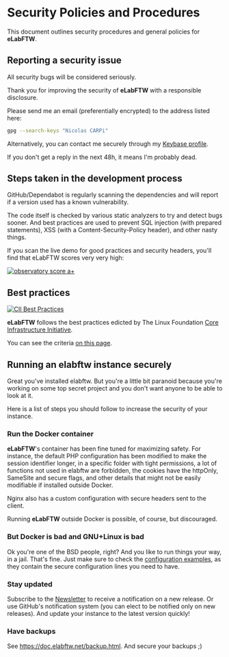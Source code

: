 # Security Policies and Procedures

This document outlines security procedures and general policies for **eLabFTW**.

## Reporting a security issue

All security bugs will be considered seriously.

Thank you for improving the security of **eLabFTW** with a responsible disclosure.

Please send me an email (preferentially encrypted) to the address listed here:

~~~bash
gpg --search-keys "Nicolas CARPi"
~~~

Alternatively, you can contact me securely through my [Keybase profile](https://keybase.io/nicolascarpi).

If you don't get a reply in the next 48h, it means I'm probably dead.

## Steps taken in the development process

GitHub/Dependabot is regularly scanning the dependencies and will report if a version used has a known vulnerability.

The code itself is checked by various static analyzers to try and detect bugs sooner. And best practices are used to prevent SQL injection (with prepared statements), XSS (with a Content-Security-Policy header), and other nasty things.

If you scan the live demo for good practices and security headers, you'll find that eLabFTW scores very very high:

[![observatory score a+](https://i.imgur.com/2qI796u.png)](https://observatory.mozilla.org/analyze/demo.elabftw.net)

## Best practices

[![CII Best Practices](https://bestpractices.coreinfrastructure.org/projects/2766/badge)](https://bestpractices.coreinfrastructure.org/projects/2766)

**eLabFTW** follows the best practices edicted by The Linux Foundation [Core Infrastructure Initiative](https://bestpractices.coreinfrastructure.org/en).

You can see the criteria [on this page](https://bestpractices.coreinfrastructure.org/en/projects/2766).

## Running an elabftw instance securely

Great you've installed elabftw. But you're a little bit paranoid because you're working on some top secret project and you don't want anyone to be able to look at it.

Here is a list of steps you should follow to increase the security of your instance.

### Run the Docker container

**eLabFTW**'s container has been fine tuned for maximizing safety. For instance, the default PHP configuration has been modified to make the session identifier longer, in a specific folder with tight permissions, a lot of functions not used in elabftw are forbidden, the cookies have the httpOnly, SameSite and secure flags, and other details that might not be easily modifiable if installed outside Docker.

Nginx also has a custom configuration with secure headers sent to the client.

Running **eLabFTW** outside Docker is possible, of course, but discouraged.

### But Docker is bad and GNU+Linux is bad

Ok you're one of the BSD people, right? And you like to run things your way, in a jail. That's fine. Just make sure to check the [configuration examples](https://github.com/elabftw/elabdoc/tree/master/config_examples), as they contain the secure configuration lines you need to have.

### Stay updated

Subscribe to the [Newsletter](http://eepurl.com/bTjcMj) to receive a notification on a new release. Or use GitHub's notification system (you can elect to be notified only on new releases). And update your instance to the latest version quickly!

### Have backups

See https://doc.elabftw.net/backup.html. And secure your backups ;)
